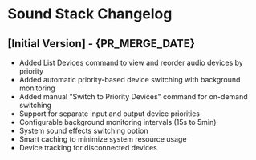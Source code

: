 # Sound Stack Changelog

## [Initial Version] - {PR_MERGE_DATE}

- Added List Devices command to view and reorder audio devices by priority
- Added automatic priority-based device switching with background monitoring
- Added manual "Switch to Priority Devices" command for on-demand switching
- Support for separate input and output device priorities
- Configurable background monitoring intervals (15s to 5min)
- System sound effects switching option
- Smart caching to minimize system resource usage
- Device tracking for disconnected devices